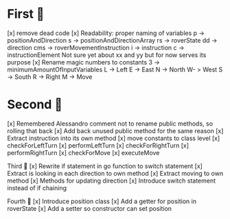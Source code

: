 # First 🍅
[x] remove dead code
[x] Readability: proper naming of variables
    p -> positionAndDirection
    s -> positionAndDirectionArray
    rs -> roverState
    dd -> direction
    cms -> roverMovementInstruction
    i -> instruction
    c -> instructionElement
    Not sure yet about xx and yy but for now serves its purpose
[x] Rename magic numbers to constants
    3 -> minimumAmountOfInputVariables
    L -> Left
    E -> East
    N -> North
    W- > West
    S -> South
    R -> Right
    M -> Move

# Second 🍅
[x] Remembered Alessandro comment not to rename public methods, so rolling that back
[x] Add back unused public method for the same reason
[x] Extract instruction into its own method
    [x] move constants to class level
    [x] checkForLeftTurn
    [x] performLeftTurn
    [x] checkForRightTurn
    [x] performRightTurn
    [x] checkForMove
    [x] executeMove

Third 🍅
[x] Rewrite if statement in go function to switch statement
[x] Extract is looking in each direction to own method
[x] Extract moving to own method
[x] Methods for updating direction
[x] Introduce switch statement instead of if chaining

Fourth 🍅
[x] Introduce position class
[x] Add a getter for position in roverState
[x] Add a setter so constructor can set position


    


